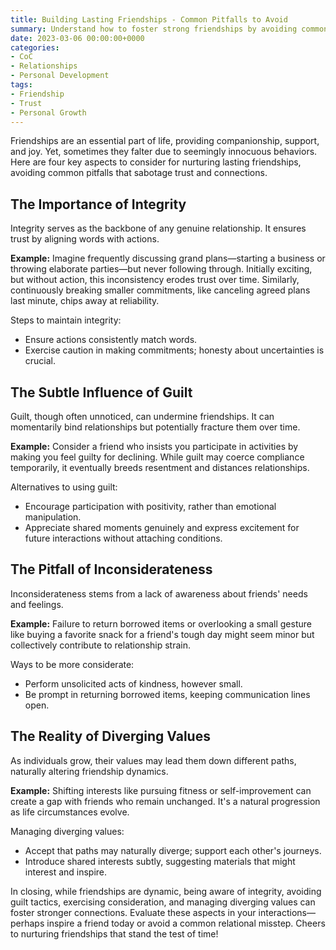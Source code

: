 ```yaml
---
title: Building Lasting Friendships - Common Pitfalls to Avoid
summary: Understand how to foster strong friendships by avoiding common mistakes that can undermine trust and connections.
date: 2023-03-06 00:00:00+0000
categories:
- CoC
- Relationships
- Personal Development
tags:
- Friendship
- Trust
- Personal Growth
---
```


Friendships are an essential part of life, providing companionship, support, and joy. Yet, sometimes they falter due to seemingly innocuous behaviors. Here are four key aspects to consider for nurturing lasting friendships, avoiding common pitfalls that sabotage trust and connections.

## The Importance of Integrity

Integrity serves as the backbone of any genuine relationship. It ensures trust by aligning words with actions.

**Example:**
Imagine frequently discussing grand plans—starting a business or throwing elaborate parties—but never following through. Initially exciting, but without action, this inconsistency erodes trust over time. Similarly, continuously breaking smaller commitments, like canceling agreed plans last minute, chips away at reliability.

Steps to maintain integrity:

- Ensure actions consistently match words.
- Exercise caution in making commitments; honesty about uncertainties is crucial.

## The Subtle Influence of Guilt

Guilt, though often unnoticed, can undermine friendships. It can momentarily bind relationships but potentially fracture them over time.

**Example:**
Consider a friend who insists you participate in activities by making you feel guilty for declining. While guilt may coerce compliance temporarily, it eventually breeds resentment and distances relationships.

Alternatives to using guilt:

- Encourage participation with positivity, rather than emotional manipulation.
- Appreciate shared moments genuinely and express excitement for future interactions without attaching conditions.

## The Pitfall of Inconsiderateness

Inconsiderateness stems from a lack of awareness about friends' needs and feelings.

**Example:**
Failure to return borrowed items or overlooking a small gesture like buying a favorite snack for a friend's tough day might seem minor but collectively contribute to relationship strain.

Ways to be more considerate:

- Perform unsolicited acts of kindness, however small.
- Be prompt in returning borrowed items, keeping communication lines open.

## The Reality of Diverging Values

As individuals grow, their values may lead them down different paths, naturally altering friendship dynamics.

**Example:**
Shifting interests like pursuing fitness or self-improvement can create a gap with friends who remain unchanged. It's a natural progression as life circumstances evolve.

Managing diverging values:

- Accept that paths may naturally diverge; support each other's journeys.
- Introduce shared interests subtly, suggesting materials that might interest and inspire.

In closing, while friendships are dynamic, being aware of integrity, avoiding guilt tactics, exercising consideration, and managing diverging values can foster stronger connections. Evaluate these aspects in your interactions—perhaps inspire a friend today or avoid a common relational misstep. Cheers to nurturing friendships that stand the test of time!

